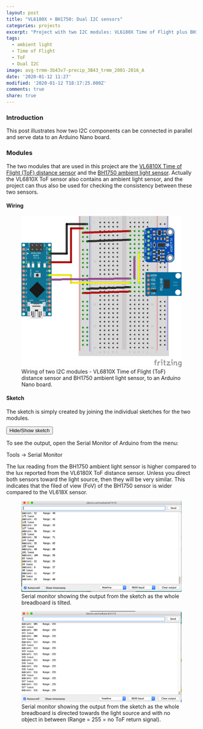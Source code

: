 ```yaml
---
layout: post
title: "VL6180X + BH1750: Dual I2C sensors"
categories: projects
excerpt: "Project with two I2C modules: VL6180X Time of Flight plus BH1750FVI ambient light sensor"
tags:
  - ambient light
  - Time of Flight
  - ToF
  - Dual I2C
image: avg-trmm-3b43v7-precip_3B43_trmm_2001-2016_A
date: '2020-01-12 11:27'
modified: '2020-01-12 T18:17:25.000Z'
comments: true
share: true
---
```

<script src="https://karttur.github.io/common/assets/js/karttur/togglediv.js"></script>

### Introduction

This post illustrates how two I2C components can be connected in parallel and serve data to an Arduino Nano board.

### Modules

The two modules that are used in this project are the [VL6810X Time of Flight (ToF) distance sensor](../../modules/module-ToF-VL6180X) and the [BH1750 ambient light sensor](../../module-ambient-light). Actually the VL6810X ToF sensor also contains an ambient light sensor, and the project can thus also be used for checking the consistency between these two sensors.

#### Wiring

<figure>
<img src="../../images/nano-vl6180+bh1750_bb.png">
<figcaption> Wiring of two I2C modules - VL6810X Time of Flight (ToF) distance sensor and BH1750 ambient light sensor, to an Arduino Nano board.</figcaption>
</figure>

#### Sketch

The sketch is simply created by joining the individual sketches for the two modules.

<button id= "toggleBH1750_01" onclick="hiddencode('BH1750_01')">Hide/Show sketch</button>

<div id="BH1750_01" style="display:none">
{% capture text-capture %}
{% raw %}

```
#include <Wire.h>
#include <VL6180X.h>
#include <math.h>

int BH1750address = 0x23; //i2c address

byte buff[2];

VL6180X sensor;

void setup()
{
  Serial.begin(9600);
  Wire.begin();

  sensor.init();
  sensor.configureDefault();

  // Reduce range max convergence time and ALS integration
  // time to 30 ms and 50 ms, respectively, to allow 10 Hz
  // operation (as suggested by Table 6 ("Interleaved mode
  // limits (10 Hz operation)") in the datasheet).
  sensor.writeReg(VL6180X::SYSRANGE__MAX_CONVERGENCE_TIME, 30);
  sensor.writeReg16Bit(VL6180X::SYSALS__INTEGRATION_PERIOD, 50);

  sensor.setTimeout(500);

   // stop continuous mode if already active
  sensor.stopContinuous();
  // in case stopContinuous() triggered a single-shot
  // measurement, wait for it to complete
  delay(300);
  // start interleaved continuous mode with period of 100 ms
  sensor.startInterleavedContinuous(100);

}

void loop()
{
    int i;
  uint16_t val=0;
  BH1750_Init(BH1750address);
  delay(200);

  if(2==BH1750_Read(BH1750address))
  {
    val=((buff[0]<<8)|buff[1])/1.2;
    Serial.print(val,DEC);
    Serial.println(" luxus");
  }

  Serial.print("Ambient: ");
  Serial.print(sensor.readAmbientContinuous());
  if (sensor.timeoutOccurred()) { Serial.print(" TIMEOUT"); }

  Serial.print("\tRange: ");
  Serial.print(sensor.readRangeContinuousMillimeters());
  if (sensor.timeoutOccurred()) { Serial.print(" TIMEOUT"); }

  Serial.println();

  delay(150);
}

int BH1750_Read(int address) //
{
  int i=0;
  Wire.beginTransmission(address);
  Wire.requestFrom(address, 2);
  while(Wire.available()) //
  {
    buff[i] = Wire.read();  // receive one byte
    i++;
  }
  Wire.endTransmission();
  return i;
}

void BH1750_Init(int address)
{
  Wire.beginTransmission(address);
  Wire.write(0x10);//1lx reolution 120ms
  Wire.endTransmission();
}

```
{% endraw %}
{% endcapture %}
{% include widgets/toggle-code.html  toggle-text=text-capture  %}
</div>

To see the output, open the Serial Monitor of <span class='app'>Arduino</span> from the menu:

<span class='menu'>Tools -> Serial Monitor</span>

The lux reading from the BH1750 ambient light sensor is higher compared to the lux reported from the VL6180X ToF distance sensor. Unless you direct both sensors toward the light source, then they will be very similar. This indicates that the filed of view (FoV) of the BH1750 sensor is wider compared to the VL618X sensor.

<figure>
<img src="../../images/nano-vl6180+bh1750_monitor.png">
<figcaption> Serial monitor showing the output from the sketch as the whole breadboard is tilted.</figcaption>
</figure>

<figure>
<img src="../../images/nano-vl6180+bh1750_monitor-focused.png">
<figcaption> Serial monitor showing the output from the sketch as the whole breadboard is directed towards the light source and with no object in between (Range = 255 = no ToF return signal).</figcaption>
</figure>
